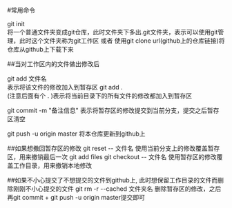 #常用命令

git init  
将一个普通文件夹变成git仓库，此时文件夹下多出.git文件夹，表示可以使用git管理，此时这个文件夹称为git工作区
或者
使用git clone url(github上的仓库链接)将仓库从github上下载下来

##当对工作区内的文件做出修改后

git add 文件名  
表示将该文件的修改加入到暂存区
git add .  
(注意后面有个 . )表示将当前目录下的所有文件的修改都加入到暂存区

git commit -m "备注信息"
表示将暂存区的修改提交到当前分支，提交之后暂存区清空

git push -u origin master
将本仓库更新到github上

##如果想撤回暂存区的修改
git reset -- 文件名
使用当前分支上的修改覆盖暂存区，用来撤销最后一次 git add files
git checkout -- 文件名
使用暂存区的修改覆盖工作目录，用来撤销本地修改

##如果不小心提交了不想提交的文件到github上, 此时想保留工作目录的文件而删除刚刚不小心提交的文件
git rm -r --cached 文件夹名
删除暂存区的修改，之后再git commit + git push -u origin master提交即可